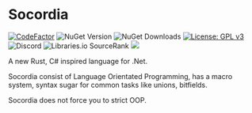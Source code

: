# Socordia

[![CodeFactor](https://www.codefactor.io/repository/github/Socordia-Org/Socordia/badge)](https://www.codefactor.io/repository/github/Socordia-Org/Socordia)
![NuGet Version](https://img.shields.io/nuget/v/socordia)
![NuGet Downloads](https://img.shields.io/nuget/dt/socordia)
[![License: GPL v3](https://img.shields.io/badge/License-GPLv3-blue.svg)](https://www.gnu.org/licenses/gpl-3.0)
![Discord](https://img.shields.io/discord/455738571186241536)
![Libraries.io SourceRank](https://img.shields.io/librariesio/sourcerank/nuget/Socordia)
[![](https://tokei.rs/b1/github/socordia-org/socordia)](https://github.com/socordia-org/socordia)

A new Rust, C# inspired language for .Net.

Socordia consist of Language Orientated Programming, has a macro system, syntax sugar for common tasks like unions, bitfields.

Socordia does not force you to strict OOP. 
